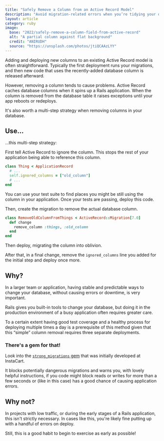 ```yaml
---
title: "Safely Remove a Column from an Active Record Model"
description: "Avoid migration-related errors when you’re tidying your database"
layout: article
category: ruby
image:
  base: "2022/safely-remove-a-column-field-from-active-record"
  alt: "A partial column against flat background"
  credit: "ANIRUDH"
  source: "https://unsplash.com/photos/jtiQCAAzLYY"
---
```


Adding and deploying new columns to an existing Active Record model is often straightforward. Typically the first deployment runs your migrations, and then new code that uses the recently-added database column is released afterward.

However, removing a column tends to cause problems. Active Record caches database columns when it spins up a Rails application. When the column is removed from the database table it raises exceptions until your app reboots or redeploys.

It's also worth a multi-step strategy when removing columns in your database.


## Use...

...this multi-step strategy:

First tell Active Record to ignore the column. This stops the rest of your application being able to reference this column.

```ruby
class Thing < ApplicationRecord
  # ...
  self.ignored_columns = ["old_column"]
  # ...
end
```

You can use your test suite to find places you might be still using the column in your application. Once your tests are passing, deploy this code.

Then, create the migration to remove the actual database column.

```ruby
class RemoveOldColumnFromThings < ActiveRecord::Migration[7.0]
  def change
    remove_column :things, :old_column
  end
end
```

Then deploy, migrating the column into oblivion.

After that, in a final change, remove the `ignored_columns` line you added for the initial step and deploy once more.


## Why?

In a larger team or application, having stable and predictable ways to change your database, without causing errors or downtime, is very important.

Rails gives you built-in tools to change your database, but doing it in the production environment of a busy application often requires greater care.

To a certain extent having good test coverage and a healthy process for deploying multiple times a day is a prerequisite of this method given that this “simple” column removal requires three separate deployments.


### There's a gem for that!

Look into the [`strong_migrations` gem](https://github.com/ankane/strong_migrations) that was initially developed at InstaCart.

It blocks potentially dangerous migrations and warns you, with lovely helpful instructions, if you code might block reads or writes for more than a few seconds or (like in this case) has a good chance of causing application errors.


## Why not?

In projects with low traffic, or during the early stages of a Rails application, this isn't strictly necessary. In cases like this, you're likely fine putting up with a handful of errors on deploy.

Still, this is a good habit to begin to exercise as early as possible!

